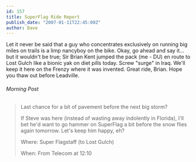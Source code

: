 ```yaml
---
id: 157
title: SuperFlag Ride Report
publish_date: "2007-01-11T22:45:00Z"
author: Dave
---
```

Let it never be said that a guy who concentrates exclusively on running big miles on trails is a limp nancyboy on the bike. Okay, go ahead and say it... but it wouldn't be true; Sir Brian Kent jumped the pack (me - DU) en route to Lost Gulch like a bionic yak on diet pills today. Screw "surge" in Iraq. We'll keep it here on the Frenzy where it was invented. Great ride, Brian. Hope you thaw out before Leadville.

###### Morning Post

> Last chance for a bit of pavement before the next big storm?
> 
> If Steve was here (instead of wasting away indolently in Florida), I'll bet he'd want to go hammer on SuperFlag a bit before the snow flies again tomorrow. Let's keep him happy, eh?
> 
> Where: Super Flagstaff (to Lost Gulch)
> 
> When: From Telecom at 12:10
